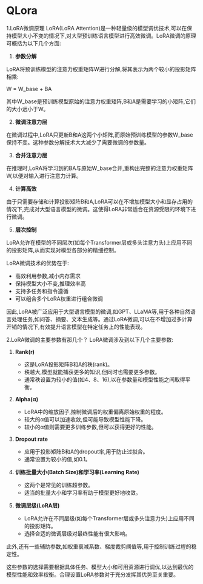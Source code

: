 # QLora
1.LoRA微调原理
LoRA(LoRA Attention)是一种轻量级的模型调优技术,可以在保持模型大小不变的情况下,对大型预训练语言模型进行高效微调。LoRA微调的原理可概括为以下几个方面:

1. **参数分解**

LoRA将预训练模型的注意力权重矩阵W进行分解,将其表示为两个较小的投影矩阵相乘:

W = W_base + BA

其中W_base是预训练模型原始的注意力权重矩阵,B和A是需要学习的小矩阵,它们的大小远小于W。

2. **微调注意力层**

在微调过程中,LoRA只更新B和A这两个小矩阵,而原始预训练模型的参数W_base保持不变。这种参数分解技术大大减少了需要微调的参数量。

3. **合并注意力层**

在推理时,LoRA将学习到的BA与原始W_base合并,重构出完整的注意力权重矩阵W,以便对输入进行注意力计算。

4. **计算高效**

由于只需要存储和计算投影矩阵B和A,LoRA可以在不增加模型大小和显存占用的情况下,完成对大型语言模型的微调。这使得LoRA非常适合在资源受限的环境下进行微调。

5. **层次控制**

LoRA允许在模型的不同层次(如每个Transformer层或多头注意力头)上应用不同的投影矩阵,从而实现对模型各部分的精细控制。

LoRA微调技术的优势在于:

- 高效利用参数,减小内存需求
- 保持模型大小不变,推理效率高
- 支持多任务和指令遵循
- 可以组合多个LoRA权重进行组合微调

因此,LoRA被广泛应用于大型语言模型的微调,如GPT、LLaMA等,用于各种自然语言处理任务,如问答、摘要、文本生成等。通过LoRA微调,可以在不增加过多计算开销的情况下,有效提升语言模型在特定任务上的性能表现。

2.LoRA微调的主要参数有那几个？
LoRA微调涉及到以下几个主要参数:

1. **Rank(r)**
   - 这是LoRA投影矩阵B和A的秩(rank)。
   - 秩越大,模型就能捕获更多的知识,但同时也需要更多参数。
   - 通常秩设置为较小的值(如4、8、16),以在参数量和模型性能之间取得平衡。

2. **Alpha(α)** 
   - LoRA中的缩放因子,控制微调后的权重偏离原始权重的程度。
   - 较大的α值可以加速收敛,但可能导致模型性能下降。
   - 较小的α值则需要更多训练步数,但可以获得更好的性能。

3. **Dropout rate**
   - 应用于投影矩阵B和A的dropout率,用于防止过拟合。
   - 通常设置为较小的值,如0.1。

4. **训练批量大小(Batch Size)和学习率(Learning Rate)**
   - 这两个是常见的训练超参数。
   - 适当的批量大小和学习率有助于模型更好地收敛。

5. **微调层级(LoRA层)**
   - LoRA允许在不同层级(如每个Transformer层或多头注意力头)上应用不同的投影矩阵。
   - 选择合适的微调层级对最终性能有很大影响。

此外,还有一些辅助参数,如权重衰减系数、梯度裁剪阈值等,用于控制训练过程的稳定性。

这些参数的选择需要根据具体任务、模型大小和可用资源进行调优,以达到最优的模型性能和效率权衡。合理设置LoRA参数对于充分发挥其优势至关重要。
